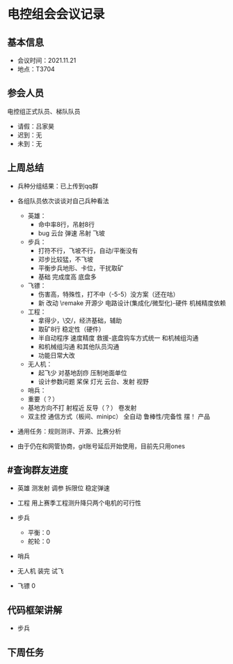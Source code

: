 # 电控组会会议记录

## 基本信息
* 会议时间：2021.11.21
* 地点：T3704

## 参会人员
电控组正式队员、梯队队员
* 请假：吕家昊
* 迟到：无
* 未到：无

## 上周总结
* 兵种分组结果：已上传到qq群
* 各组队员依次谈谈对自己兵种看法
  * 英雄：
    * 命中率8行，吊射8行
    * bug 云台 弹速 吊射 飞坡
  * 步兵：
    * 打符不行，飞坡不行，自动/平衡没有
    * 邓步比较猛，不飞坡
    * 平衡步兵地形、卡位，干扰取矿
    * 基础 完成度高 底盘多
  * 飞镖：
    * 伤害高，特殊性，打不中（-5-5）没方案（还在咕）
    * 新  改动  \remake 开源少 电路设计(集成化/微型化)-硬件 机械精度依赖
  * 工程：
    * 拿得少，\交/，经济基础，辅助
    * 取矿8行 稳定性（硬件）
    * 半自动程序 速度精度 救援-底盘钩车方式统一 和机械组沟通
    * 和机械组沟通 和其他队员沟通
    * 功能日常大改
  * 无人机：
    * 起飞少 对基地刮痧 压制地面单位
    * 设计参数问题 桨保 灯光 云台、发射 视野
  * 哨兵：
   * 重要（？）
   * 基地方向不打 射程近 反导（？） 卷发射
   * 双主控 通信方式（板间、minipc） 全自动 鲁棒性/完备性 摆！ 产品  

* 通用任务：规则测评、开源、比赛分析
* 由于仍在和网管协商，git账号延后开始使用，目前先只用ones

## #查询群友进度
* 英雄
  测发射 调参 拆限位 稳定弹速
* 工程
  用上赛季工程测升降只两个电机的可行性
* 步兵
  * 平衡：0
  * 舵轮：0
* 哨兵
  
* 无人机
  装完 试飞
* 飞镖
  0

## 代码框架讲解
* 步兵

## 下周任务